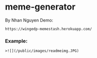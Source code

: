# meme-generator

By Nhan Nguyen
Demo:  
```
https://wingedp-memestash.herokuapp.com/
```
### Example:
```
>![](/public/images/readmeimg.JPG)
```
